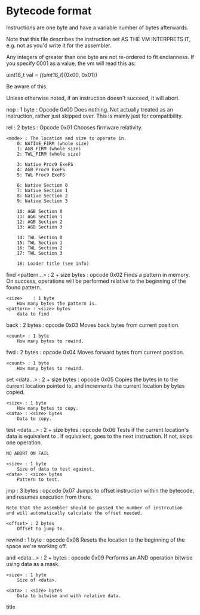Bytecode format
===================

Instructions are one byte and have a variable number of bytes afterwards.

Note that this file describes the instruction set AS THE VM INTERPRETS IT,
e.g. not as you'd write it for the assembler.

Any integers of greater than one byte are not re-ordered to fit endianness.
If you specify 0001 as a value, the vm will read this as:

   uint16_t val = *((uint16_t*){0x00, 0x01})

Be aware of this.

Unless otherwise noted, if an instruction doesn't succeed, it will abort.

nop : 1 byte : Opcode 0x00
	Does nothing. Not actually treated as an instruction,
    rather just skipped over. This is mainly just for compatibility.

rel <mode> : 2 bytes : Opcode 0x01
	Chooses firmware relativity.

	<mode> : The location and size to operate in.
		0: NATIVE_FIRM (whole size)
		1: AGB_FIRM (whole size)
		2: TWL_FIRM (whole size)

		3: Native Proc9 ExeFS
		4: AGB Proc9 ExeFS
		5: TWL Proc9 ExeFS

		6: Native Section 0
		7: Native Section 1
		8: Native Section 2
		9: Native Section 3

		10: AGB Section 0
		11: AGB Section 1
		12: AGB Section 2
		13: AGB Section 3

		14: TWL Section 0
		15: TWL Section 1
		16: TWL Section 2
		17: TWL Section 3

		18: Loader title (see info)

find <size> <pattern...> : 2 + size bytes : opcode 0x02
	Finds a pattern in memory. On success, operations
	will be performed relative to the beginning of the found pattern.

	<size>    : 1 byte
		How many bytes the pattern is.
	<pattern> : <size> bytes
		data to find

back <count> : 2 bytes : opcode 0x03
	Moves back <count> bytes from current position.

	<count> : 1 byte
		How many bytes to rewind.

fwd <count> : 2 bytes : opcode 0x04
	Moves forward <count> bytes from current position.

	<count> : 1 byte
		How many bytes to rewind.

set <size> <data...> : 2 + size bytes : opcode 0x05
	Copies the bytes in <data> to the current location pointed to,
	and increments the current location by <size> bytes copied.

	<size> : 1 byte
		How many bytes to copy.
	<data> : <size> bytes
		Data to copy.

test <size> <data...> : 2 + size bytes : opcode 0x06
	Tests if the current location's data is equivalent to <data>.
	If equivalent, goes to the next instruction. If not, skips
	one operation.

	NO ABORT ON FAIL

	<size> : 1 byte
		Size of data to test against.
	<data> : <size> bytes
		Pattern to test.

jmp <offset> : 3 bytes : opcode 0x07
	Jumps to offset instruction within the bytecode, and
    resumes execution from there.

	Note that the assembler should be passed the number of instrcution
	and will automatically calculate the offset needed.

	<offset> : 2 bytes
		Offset to jump to.

rewind : 1 byte : opcode 0x08
	Resets the location to the beginning of the space we're working off.

and <size> <data...> : 2 + <size> bytes : opcode 0x09
	Performs an AND operation bitwise using data as a mask.

	<size> : 1 byte
		Size of <data>.

	<data> : <size> bytes
		Data to bitwise and with relative data.

title <count> <title> : 2 + <count> * 8 bytes : 0x0A
	Specifies that the following code is applicable only when being applied to
	a list of titles.

	This allows the creation of generic patches which can be used with multiple
	titles and share common parts.

	The default state is to apply code on any titleID matches within the header,
	so unless you have specialized needs you'll almost never need this.

	<count> : 1 byte
		How many titleIDs to read.
	<title> : 8 * <count> bytes
		List of titleIDs as u64.
